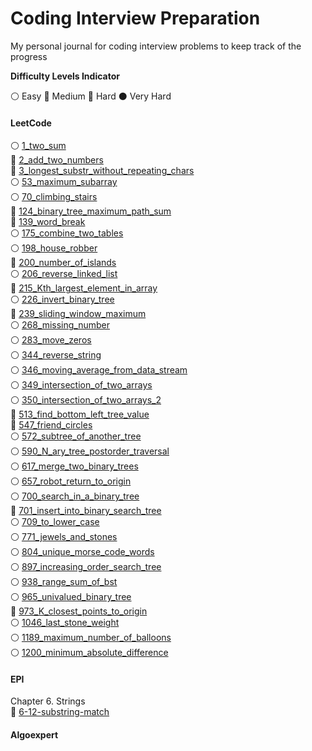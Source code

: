 # Coding Interview Preparation
My personal journal for coding interview problems to keep track of the progress

__Difficulty Levels Indicator__
 
 :white_circle: Easy
 :large_blue_circle: Medium
 :red_circle: Hard
 :black_circle: Very Hard

#### LeetCode
:white_circle: [1_two_sum](leetcode/1_two_sum.cpp)  
:large_blue_circle: [2_add_two_numbers](leetcode/2_add_two_numbers.cpp)  
:large_blue_circle: [3_longest_substr_without_repeating_chars](leetcode/3_longest_substr_without_repeating_chars.cpp)  
:white_circle: [53_maximum_subarray](leetcode/53_maximum_subarray.cpp)  
:white_circle: [70_climbing_stairs](leetcode/70_climbing_stairs.cpp)  
:red_circle: [124_binary_tree_maximum_path_sum](leetcode/124_binary_tree_maximum_path_sum.cpp)  
:large_blue_circle: [139_word_break](leetcode/139_word_break.cpp)  
:white_circle: [175_combine_two_tables](leetcode/175_combine_two_tables.cpp)  
:white_circle: [198_house_robber](leetcode/198_house_robber.cpp)  
:large_blue_circle: [200_number_of_islands](leetcode/200_number_of_islands.cpp)  
:white_circle: [206_reverse_linked_list](leetcode/206_reverse_linked_list.cpp)  
:large_blue_circle: [215_Kth_largest_element_in_array](leetcode/215_Kth_largest_element_in_array.cpp)  
:white_circle: [226_invert_binary_tree](leetcode/226_invert_binary_tree.cpp)  
:red_circle: [239_sliding_window_maximum](leetcode/239_sliding_window_maximum.cpp)  
:white_circle: [268_missing_number](leetcode/268_missing_number.cpp)  
:white_circle: [283_move_zeros](leetcode/283_move_zeros.cpp)  
:white_circle: [344_reverse_string](leetcode/344_reverse_string.cpp)  
:white_circle: [346_moving_average_from_data_stream](leetcode/346_moving_average_from_data_stream.cpp)  
:white_circle: [349_intersection_of_two_arrays](leetcode/349_intersection_of_two_arrays.cpp)  
:white_circle: [350_intersection_of_two_arrays_2](leetcode/350_intersection_of_two_arrays_2.cpp)  
:large_blue_circle: [513_find_bottom_left_tree_value](leetcode/513_find_bottom_left_tree_value.cpp)  
:large_blue_circle: [547_friend_circles](leetcode/547_friend_circles.cpp)  
:white_circle: [572_subtree_of_another_tree](leetcode/572_subtree_of_another_tree.cpp)  
:white_circle: [590_N_ary_tree_postorder_traversal](leetcode/590_N_ary_tree_postorder_traversal.cpp)  
:white_circle: [617_merge_two_binary_trees](leetcode/617_merge_two_binary_trees.cpp)  
:white_circle: [657_robot_return_to_origin](leetcode/657_robot_return_to_origin.cpp)  
:white_circle: [700_search_in_a_binary_tree](leetcode/700_search_in_a_binary_tree.cpp)  
:large_blue_circle: [701_insert_into_binary_search_tree](leetcode/701_insert_into_binary_search_tree.cpp)  
:white_circle: [709_to_lower_case](leetcode/709_to_lower_case.cpp)  
:white_circle: [771_jewels_and_stones](leetcode/771_jewels_and_stones.cpp)  
:white_circle: [804_unique_morse_code_words](leetcode/804_unique_morse_code_words.cpp)  
:white_circle: [897_increasing_order_search_tree](leetcode/897_increasing_order_search_tree.cpp)  
:white_circle: [938_range_sum_of_bst](leetcode/938_range_sum_of_bst.cpp)  
:white_circle: [965_univalued_binary_tree](leetcode/965_univalued_binary_tree.cpp)  
:large_blue_circle: [973_K_closest_points_to_origin](leetcode/973_K_closest_points_to_origin.cpp)  
:white_circle: [1046_last_stone_weight](leetcode/1046_last_stone_weight.cpp)  
:white_circle: [1189_maximum_number_of_balloons](leetcode/1189_maximum_number_of_balloons.cpp)  
:white_circle: [1200_minimum_absolute_difference](leetcode/1200_minimum_absolute_difference.cpp)  

#### EPI
Chapter 6. Strings  
:large_blue_circle: [6-12-substring-match](epi/6_12_substring_match.cpp)  

#### Algoexpert
